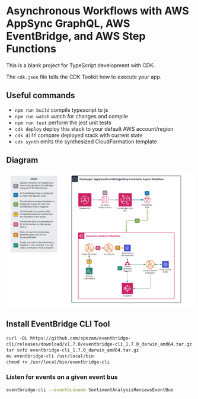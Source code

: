 # Asynchronous Workflows with AWS AppSync GraphQL, AWS EventBridge, and AWS Step Functions

This is a blank project for TypeScript development with CDK.

The `cdk.json` file tells the CDK Toolkit how to execute your app.

## Useful commands

- `npm run build` compile typescript to js
- `npm run watch` watch for changes and compile
- `npm run test` perform the jest unit tests
- `cdk deploy` deploy this stack to your default AWS account/region
- `cdk diff` compare deployed stack with current state
- `cdk synth` emits the synthesized CloudFormation template

## Diagram

![System Diagram](/diagram.png)

## Install EventBridge CLI Tool

```
curl -OL https://github.com/spezam/eventbridge-cli/releases/download/v1.7.0/eventbridge-cli_1.7.0_darwin_amd64.tar.gz
tar xvfz eventbridge-cli_1.7.0_darwin_amd64.tar.gz
mv eventbridge-cli /usr/local/bin
chmod +x /usr/local/bin/eventbridge-cli
```

### Listen for events on a given event bus

```bash
eventbridge-cli --eventbusname SentimentAnalysisReviewsEventBus
```
